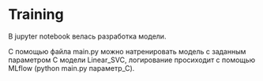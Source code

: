 # Training
В jupyter notebook велась разработка модели.

С помощью файла main.py можно натренировать модель с заданным параметром С модели Linear_SVC, логирование просиходит с помощью MLflow (python main.py параметр_С). 
